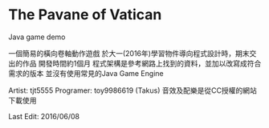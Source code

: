 # The Pavane of Vatican
Java game demo

一個簡易的橫向卷軸動作遊戲
於大一(2016年)學習物件導向程式設計時，期末交出的作品
開發時間約1個月
程式架構是參考網路上找到的資料，並加以改寫成符合需求的版本
並沒有使用常見的Java Game Engine


Artist: tjt5555
Programer: toy9986619 (Takus)
音效及配樂是從CC授權的網站下載使用

Last Edit: 2016/06/08
